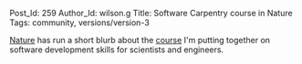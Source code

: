 Post_Id: 259
Author_Id: wilson.g
Title: Software Carpentry course in Nature
Tags: community, versions/version-3

<p><a href="http://www.nature.com">Nature</a> has run a short blurb about the <a href="http://www.nature.com/naturejobs/2005/050728/full/nj7050-600b.html">course</a> I'm putting together on software development skills for scientists and engineers.</p>
